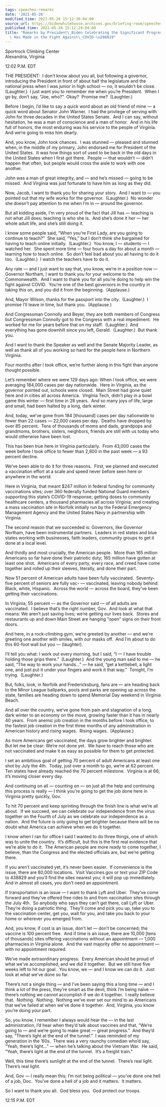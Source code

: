 ```yaml
---
tags: speeches-remarks
date: '2021-05-28'
modified_time: 2021-05-28 15:12:30-04:00
source_url: https://bidenwhitehouse.archives.gov/briefing-room/speeches-remarks/2021/05/28/remarks-by-president-biden-celebrating-the-significant-progress-virginia-has-made-in-the-fight-against-covid-19/
published_time: 2021-05-28 15:12:29-04:00
title: "Remarks by President\_Biden Celebrating the Significant Progress Virginia\
  \ Has Made in the Fight Against\_COVID-\u206019"
---
```

 
Sportrock Climbing Center  
Alexandria, Virginia

12:02 P.M. EDT

THE PRESIDENT:  I don’t know about you all, but following a governor,
introducing the President in front of about half the legislature and the
national press when I was junior in high school — no, it wouldn’t be
close.  (Laughter.)  I just want you to remember me when you’re
President.  When I go by, don’t say, “Joe, who?”  Okay?  Promise me? 
(Laughter.) 

Before I begin, I’d like to say a quick word about an old friend of mine
— a quick word about Senator John Warner.  I had the privilege of
serving with John for three decades in the United States Senate.  And I
can say, without hesitation, he was a man of conscience and a man of
honor.  And in his life full of honors, the most enduring was his
service to the people of Virginia.  And we’re going to miss him dearly. 

And, you know, John took chances.  I was stunned — pleased and stunned
when, in the middle of my primary, John endorsed me for President of the
United States.  It was how things sort of used to be back in the old
days in the United States when I first got there.  People — that
wouldn’t — didn’t happen that often, but people would cross the aisle to
work with one another.  

John was a man of great integrity, and — and he’s missed — going to be
missed.  And Virginia was just fortunate to have him as long as they
did. 

Now, Jacob, I want to thank you for sharing your story.  And I want to —
you pointed out that my wife works for the governor.  (Laughter.)  No
wonder she doesn’t pay attention to me when I’m in — around the
governor. 

But all kidding aside, I’m very proud of the fact that Jill has —
teaching is not what Jill does; teaching is who she is.  And she’s done
it her — her whole adult life, and she’s still doing it. 

I know some people said, “When you’re First Lady, are you going to
continue to teach?”  She said, “Yes,” but I don’t think she bargained
for having to teach online initially.  (Laughter.)  You know, I —
students — I watched her.  She spent more time — four hours a day for
about a month — learning how to teach online.  So don’t feel bad about
you all having to do it too.  (Laughter.)  I watch the teachers have to
do it. 

Any rate — and I just want to say that, you know, we’re in a position
now — Governor Northam, I want to thank you for your welcome to the
Commonwealth.  And I want to thank you for all you’re doing to help win
the fight against COVID.  You’re one of the best governors in the
country in taking this on, and you did it from the beginning. 
(Applause.)

And, Mayor Wilson, thanks for the passport into the city.  (Laughter.) 
I promise I’ll leave in time, but thank you.  (Applause.)

And Congressman Connolly and Beyer, they are both members of Congress
but Congressman Connolly got to the Congress with a real impediment.  He
worked for me for years before that on my staff.  (Laughter.)  And
everything has gone downhill since you left, Gerald.  (Laughter.)  But
thank you. 

And I want to thank the Speaker as well and the Senate Majority Leader,
as well as thank all of you working so hard for the people here in
Northern Virginia.

Four months after I took office, we’re further along in this fight than
anyone thought possible. 

Let’s remember where we were 129 days ago: When I took office, we were
averaging 184,000 cases per day nationwide.  Here in Virginia, as the
governor pointed out, schools were closed.  Main Street had gone quiet
here and in cities all across America.  Virginia Tech, didn’t play in a
bowl game this winter — first time in 28 years.  And so many joys of
life, large and small, had been halted by a long, dark winter. 

And, today, we’ve gone from 184 \[thousand\] cases per day nationwide to
fewer than 22 cases — 22,000 cases per day.  Deaths have dropped by over
85 percent.  Tens of thousands of moms and dads, grandpops and
grandmoms, brothers, sisters, neighbors, friends are still with us today
who would otherwise have been lost. 

This has been true here in Virginia particularly.  From 43,000 cases the
week before I took office to fewer than 2,800 in the past week — a 93
percent decline. 

We’ve been able to do it for three reasons.  First, we planned and
executed a vaccination effort at a scale and speed never before seen
here or anywhere in the world. 

Here in Virginia, that meant $247 million in federal funding for
community vaccinations sites; over 360 federally funded National Guard
members supporting this state’s COVID-19 response; getting doses to
community healthcare centers, a thousand pharmacies all across Virginia;
and creating a mass vaccination site in Norfolk initially run by the
Federal Emergency Management Agency and the United States Navy in
partnership with Virginia. 

The second reason that we succeeded is: Governors, like Governor
Northam, have been instrumental partners.  Leaders in red states and
blue states working with businesses, faith leaders, community groups to
get it done at a local level. 

And thirdly and most crucially, the American people.  More than 165
million Americans so far have done their patriotic duty; 165 million
have gotten at least one shot.  Americans of every party, every race,
and creed have come together and rolled up their sleeves, literally, and
done their part. 

Now 51 percent of American adults have been fully vaccinated. 
Seventy-five percent of seniors are fully vac- — vaccinated, leaving
nobody behind: Black, white, Hispanic.  Across the world — across the
board, they’ve been getting their vaccinations.

In Virginia, 55 percent — as the Governor said — of all adults are
vaccinated.  I believe that’s the right number, Gov.  And look at what
that means: We aren’t just saving lives; we’re getting our lives back. 
Stores and restaurants up and down Main Street are hanging “open” signs
on their front doors.

And here, in a rock-climbing gym, we’re greeted by another — and we’re
greeting one another with smiles, with our masks off.  And I’m about to
do this 60-foot wall but you — (laughter).

I’ll tell you what: I work out every morning, but I said, “I — I have
trouble holding those grips there.”  (Laughter.)  And the young man said
to me — he said, “The way to work your hands…” — he said, “get a
kettlebell, a light one, and just put it under your fingers and work it
that way.”  Tonight, I’m trying.  (Laughter.) 

But, folks, look, in Norfolk and Fredericksburg, fans are — are heading
back to the Minor League ballparks, pools and parks are opening up
across the state, families are heading down to spend Memorial Day
weekend in Virginia Beach. 

And all over the country, we’ve gone from pain and stagnation of a long,
dark winter to an economy on the move, growing faster than it has in
nearly 40 years.  From anemic job creation in the months before I took
office, to the fastest job creation in the first three months of any
administration in American history and rising wages.  Rising wages. 
(Applause.)

As more Americans get vaccinated, the days grow brighter and brighter. 
But let me be clear: We’re not done yet.  We have to reach those who are
not vaccinated and make it as easy as possible for them to get
protected.

I set an ambitious goal of getting 70 percent of adult Americans at
least one shot by July the 4th.  Today, just over a month to go, we’re
at 62 percent.  Ten states have already reached the 70 percent
milestone.  Virginia is at 66; it’s moving closer every day.

And continuing on all — counting on — on just all the help and
continuing this process is really — I think you’re going to get the job
done here in Virginia pretty quickly, Gov.

To hit 70 percent and keep sprinting through the finish line is what
we’re all about.  If we succeed, we can celebrate our independence from
the virus together on the Fourth of July as we celebrate our
independence as a nation.  And the future is only going to get brighter
because there will be no doubt what America can achieve when we do it
together.

I know when I ran for office I said I wanted to do three things, one of
which was to unite the country.  It’s difficult, but this is the first
real evidence that we’re able to do it.  The American people are more
ready to come together, I believe, than the Congress and the elected
officials are, but we’re getting there.

If you aren’t vaccinated yet, it’s never been easier.  If convenience is
the issue, there are 80,000 locations.  Visit Vaccines.gov or text your
ZIP Code to 438829 and you’ll find the sites nearest you; it will pop up
immediately.  And in almost all cases, you don’t need an appointment.

If transportation is an issue — I want to thank Lyft and Uber.  They’ve
come forward and they’ve offered free rides to and from vaccination
sites through the July 4th.  So anybody who says they can’t get there,
call Lyft or Uber.  They’re doing a patriotic thing.  They’ll come and
pick you up, take you to the vaccination center, get you, wait for you,
and take you back to your home or wherever you emerged from.

And, you know, if cost is an issue, don’t let — don’t be concerned; the
vaccine is 100 percent free.  And if time is an issue, there are 10,000
\[tens of thousands\] sites offering vaccinations without an appointment
— 1,000 pharmacies in Virginia alone.  And the vast majority offer no
appointment — with no appointment required.

We’ve made extraordinary progress.  Every American should be proud of
what we’ve accomplished, and we did it together.  But we still have five
weeks left to hit our goal.  You know, we — and I know we can do it. 
Just look at what we’ve done so far. 

There’s not a single thing — and I’ve been saying this a long time — and
I think a lot of the press, they’re smart as the devil, think I’m being
naïve — there’s nothing we cannot accomplish if we do it together.  I
really believe that.  Nothing.  Nothing.  Nothing we’ve ever set our
mind to as Americans that we’ve failed at when we’ve done it together. 
And, Virginia, you know you’re doing your part.

So, you know, I remember I always would hear the — in the last
administration, I’d hear when they’d talk about vaccines and that,
“We’re going to — and we’re going to make great — great progress.”  And
they’d say, “There’s light at the end of the tunnel.”  I was reminded of
my generation in the ’60s.  There was a very raunchy comedian who’d say,
“Yeah, there’s light…” — when he’s talking about the Vietnam War.  He
said, “Yeah, there’s light at the end of the tunnel.  It’s a freight
train.” 

Well, this time there’s sunlight at the end of the tunnel.  There’s real
light.  There’s real light. 

And, Gov — I really mean this; I’m not being political — you’ve done one
hell of a job, Doc.  You’ve done a hell of a job and it matters.  It
matters. 

So I want to thank you all.  God bless you.  God protect our troops. 

12:15 P.M. EDT
